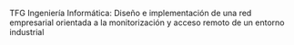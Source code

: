 TFG Ingeniería Informática: Diseño e implementación de una red empresarial orientada a la monitorización y acceso remoto de un entorno industrial
